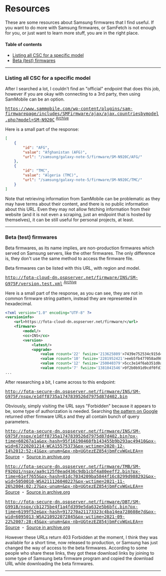 # Resources

These are some resources about Samsung firmwares that I find useful. If you want to do more with Samsung firmwares, or SamFetch is not enough for you, or just want to learn more stuff, you are in the right place.

#### Table of contents
* [Listing all CSC for a specific model](#listing-all-csc-for-a-specific-model)
* [Beta (test) firmwares](#beta-test-firmwares)

---

### Listing all CSC for a specific model

After I searched a lot, I couldn't find an "official" endpoint that does this job, however if you are okay with connecting to a 3rd party, then using SamMobile can be an option.

<samp>https://www.sammobile.com/wp-content/plugins/sam-firmwarepage/includes/SMFirmware/ajax/ajax.countriesbymodel.php?model=SM-N920C</samp> <sup>[Archive](https://web.archive.org/web/20220610213411/https://www.sammobile.com/wp-content/plugins/sam-firmwarepage/includes/SMFirmware/ajax/ajax.countriesbymodel.php?model=SM-N920C)<sup>

Here is a small part of the response:

```json
[
    {
        "id": "AFG",
        "value": "Afghanistan (AFG)",
        "url": "/samsung/galaxy-note-5/firmware/SM-N920C/AFG/"
    },
    {
        "id": "TMC",
        "value": "Algeria (TMC)",
        "url": "/samsung/galaxy-note-5/firmware/SM-N920C/TMC/"
    }
]
```

Note that retrieving information from SamMobile can be problematic as they may have terms about their content, and there is no public information about this URL. Even they may not allow fetching information from their website (and it is not even a scraping, just an endpoint that is hosted by themselves), it can be still useful for personal projects, at least.

---

### Beta (test) firmwares

Beta firmwares, as its name implies, are non-production firmwares which served on Samsung servers, like the other firmwares. The only difference is, they don't use the same method to access the firmware file.

Beta firmwares can be listed with this URL, with region and model.

<samp>http://fota-cloud-dn.ospserver.net/firmware/INS/SM-G975F/version.test.xml</samp> <sup>[Archive](https://web.archive.org/web/20220610213308/http://fota-cloud-dn.ospserver.net/firmware/INS/SM-G975F/version.test.xml)<sup>

Here is a small part of the response, as you can see, they are not in common firmware string pattern, instead they are represented in hexadecimal. 

```xml
<?xml version="1.0" encoding="UTF-8" ?>
<versioninfo>
	<url>https://fota-cloud-dn.ospserver.net/firmware/</url>
	<firmware>
		<model/>
		<cc>INS</cc>
		<version>
			<latest/>
			<upgrade>
				<value rcount='22' fwsize='213625809'>7439e752534c915d444c11866c06f671</value>
				<value rcount='10' fwsize='2281952421'>eeb5fb477058ad98b6a31bc7940b5e3d</value>
				<value rcount='12' fwsize='250040379'>5cc3e14f6ab351d0a25521553e0385f5</value>
				<value rcount='7' fwsize='1381041546'>9f2b0b91d9cdf0fd39b2413c85203586</value>
...
```

After researching a bit, I came across to this endpoint:

<samp>http://fota-secure-dn.ospserver.net/firmware/INS/SM-G975F/nspx/e1dff8735a1747839526d7975d87d402.bin</samp>

Obviously, simply visiting the URL says "Forbidden" because it appears to be, some type of authorization is needed. Searching [the pattern on Google](https://google.com/search?q="http://fota-secure-dn.ospserver.net/firmware/*/*/nspx") returned other firmware URLs and they all contain bunch of query parameters.

<samp>http://fota-secure-dn.ospserver.net/firmware/INS/SM-G975F/nspx/e1dff8735a1747839526d7975d87d402.bin?px-time=60267a1a&px-hash=95f16190460fb143455b9b293ac49410&px-wid=67220201214-WCA15575373&px-wctime=2020-12-14%2012:52:41&px-unum=&px-nb=UGtezEZ854jbmFcvWGxLEA==</samp><br>
[Source](https://r1.community.samsung.com/t5/galaxy-s/one-ui-3-beta-s10/td-p/7994711/page/2) ・ [Source in archive.org](https://web.archive.org/web/20220610211813/https://r1.community.samsung.com/t5/galaxy-s/one-ui-3-beta-s10/td-p/7994711/page/2)

<samp>http://fota-secure-dn.ospserver.net/firmware/TMB/SM-F926U1/nspx/aa9c125f0ead436c9db1cbf4a80eeff2.bin?px-time=61ef7655&px-hash=81dc7034209ba5844f16c8299d988292&px-wid=5050010-WSA211126040227&px-wctime=2021-11-26%2004:02:27&px-unum=&px-nb=UGtezEZ854jbmFcvWGxLEA==</samp><br>
[Source](https://www.reddit.com/r/GalaxyFold/comments/r2dhqd/beta_3_available_on_tmobile_unlocked/) ・ [Source in archive.org](https://web.archive.org/web/20220610212404/https://www.reddit.com/r/GalaxyFold/comments/r2dhqd/beta_3_available_on_tmobile_unlocked/)

<samp>http://fota-secure-dn.ospserver.net/firmware/DBT/SM-G991B/nspx/cb1275be4f1a4fd399e5da632e5b6bfc.bin?px-time=6199f52e&px-hash=917270a21173323c4ba14ea728608e7d&px-wid=6095013-WSA210922072845&px-wctime=2021-09-22%2007:28:45&px-unum=&px-nb=UGtezEZ854jbmFcvWGxLEA==</samp><br>
[Source](https://github.com/fonix232/OneUI4/blob/main/README.md) ・ [Source in archive.org](https://web.archive.org/web/20220610212854/https://github.com/fonix232/OneUI4/blob/main/README.md)

However these URLs return 403 Forbidden at the moment, I think they was available for a short time, now released to production, or Samsung has just changed the way of access to the beta firmwares. According to some people who share these links, they got these download links by joining to some type of Samsung beta firmware program and copied the download URL while downloading the beta firmwares. 

---
